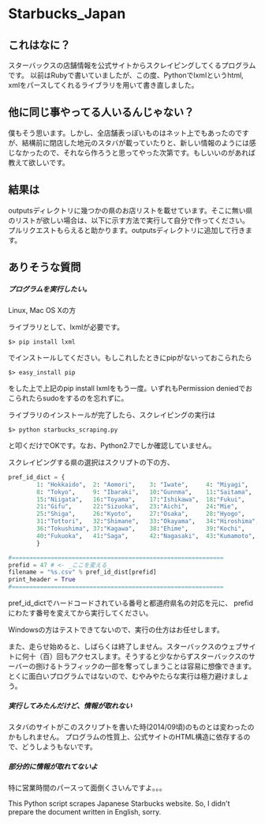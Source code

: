 Starbucks_Japan
===============

## これはなに？ ##
スターバックスの店舗情報を公式サイトからスクレイピングしてくるプログラムです。
以前はRubyで書いていましたが、この度、Pythonでlxmlというhtml, xmlをパースしてくれるライブラリを用いて書き直しました。


## 他に同じ事やってる人いるんじゃない？ ##
僕もそう思います。しかし、全店舗表っぽいものはネット上でもあったのですが、結構前に閉店した地元のスタバが載っていたりと、新しい情報のようには感じなかったので、それなら作ろうと思ってやった次第です。もしいいのがあれば教えて欲しいです。
　
## 結果は ##
outputsディレクトリに幾つかの県のお店リストを載せています。そこに無い県のリストが欲しい場合は、以下に示す方法で実行して自分で作ってください。
プルリクエストもらえると助かります。outputsディレクトリに追加して行きます。

## ありそうな質問 ##
##### プログラムを実行したい。 #####

Linux, Mac OS Xの方

ライブラリとして、lxmlが必要です。

	$> pip install lxml
	
でインストールしてください。もしこれしたときにpipがないっておこられたら

	$> easy_install pip
	
をした上で上記のpip install lxmlをもう一度。いずれもPermission deniedでおこられたらsudoをするのを忘れずに。

ライブラリのインストールが完了したら、スクレイピングの実行は

	$> python starbucks_scraping.py

と叩くだけでOKです。なお、Python2.7でしか確認していません。

スクレイピングする県の選択はスクリプトの下の方、

```PYTHON
pref_id_dict = {
        1: "Hokkaido",  2: "Aomori",    3: "Iwate",     4: "Miyagi",    5: "Akita", 6: "Yamagata",  7: "Fukushima",
        8: "Tokyo",     9: "Ibaraki",   10:"Gunnma",    11:"Saitama",   12:"Chiba", 13:"Tokyo",     14:"Kanagawa",
        15:"Niigata",   16:"Toyama",    17:"Ishikawa",  18:"Fukui",     19:"Yamanashi", 20: "Nagano",
        21:"Gifu",      22:"Sizuoka",   23:"Aichi",     24:"Mie",
        25:"Shiga",     26:"Kyoto",     27:"Osaka",     28:"Hyogo",     29:"Nara",  30:"Wakayama",
        31:"Tottori",   32:"Shimane",   33:"Okayama",   34:"Hiroshima", 35:"Yamaguchi",
        36:"Tokushima", 37:"Kagawa",    38:"Ehime",     39:"Kochi",
        40:"Fukuoka",   41:"Saga",      42:"Nagasaki",  43:"Kumamoto",  44:"Oita",  45:"Miyazaki",  46:"Kagoshima", 47:"Okinawa"
        }

#============================================================
prefid = 47	# <- _ここを変える_ 
filename = "%s.csv" % pref_id_dist[prefid]
print_header = True
#============================================================
```

pref_id_dictでハードコードされている番号と都道府県名の対応を元に、
prefidにわたす番号を変えてから実行してください。

Windowsの方はテストできてないので、実行の仕方はお任せします。

また、走らせ始めると、しばらくは終了しません。スターバックスのウェブサイトに何十（百）回もアクセスします。そうすると少なからずスターバックスのサーバーの捌けるトラフィックの一部を奪ってしまうことは容易に想像できます。とくに面白いプログラムではないので、むやみやたらな実行は極力避けましょう。

	 
##### 実行してみたんだけど、情報が取れない #####
スタバのサイトがこのスクリプトを書いた時(2014/09頃)のものとは変わったのかもしれません。
プログラムの性質上、公式サイトのHTML構造に依存するので、どうしようもないです。


##### 部分的に情報が取れてないよ #####

特に営業時間のパースって面倒くさいんですよ。。。

This Python script scrapes Japanese Starbucks website. So, I didn't prepare the document written in English, sorry.

